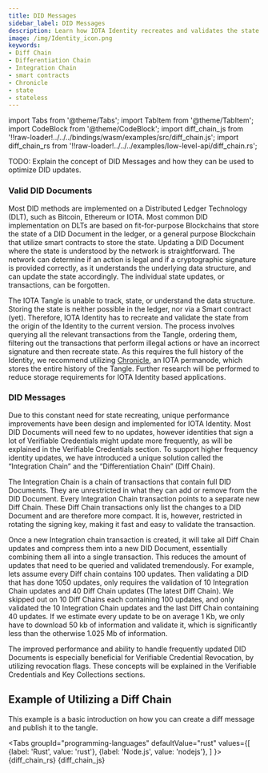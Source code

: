 ```yaml
---
title: DID Messages
sidebar_label: DID Messages
description: Learn how IOTA Identity recreates and validates the state from it's origin to the current version using Integration and Differentiation Chains. 
image: /img/Identity_icon.png
keywords:
- Diff Chain
- Differentiation Chain
- Integration Chain
- smart contracts
- Chronicle
- state
- stateless
---
```

import Tabs from '@theme/Tabs';
import TabItem from '@theme/TabItem';
import CodeBlock from '@theme/CodeBlock';
import diff_chain_js from '!!raw-loader!../../../bindings/wasm/examples/src/diff_chain.js';
import diff_chain_rs from '!!raw-loader!../../../examples/low-level-api/diff_chain.rs';


TODO: Explain the concept of DID Messages and how they can be used to optimize DID updates.

### Valid DID Documents

Most DID methods are implemented on a Distributed Ledger Technology (DLT), such as Bitcoin, Ethereum or IOTA. Most common DID implementation on DLTs are based on fit-for-purpose Blockchains that store the state of a DID Document in the ledger, or a general purpose Blockchain that utilize smart contracts to store the state. Updating a DID Document where the state is understood by the network is straightforward. The network can determine if an action is legal and if a cryptographic signature is provided correctly, as it understands the underlying data structure, and can update the state accordingly. The individual state updates, or transactions, can be forgotten.

The IOTA Tangle is unable to track, state, or understand the data structure. Storing the state is neither possible in the ledger, nor via a Smart contract (yet). Therefore, IOTA Identity has to recreate and validate the state from the origin of the Identity to the current version. The process involves querying all the relevant transactions from the Tangle, ordering them, filtering out the transactions that perform illegal actions or have an incorrect signature and then recreate state. As this requires the full history of the Identity, we recommend utilizing [Chronicle](https://github.com/iotaledger/chronicle.rs), an IOTA permanode, which stores the entire history of the Tangle. Further research will be performed to reduce storage requirements for IOTA Identity based applications.

### DID Messages

Due to this constant need for state recreating, unique performance improvements have been design and implemented for IOTA Identity. Most DID Documents will need few to no updates, however identities that sign a lot of Verifiable Credentials might update more frequently, as will be explained in the Verifiable Credentials section. To support higher frequency identity updates, we have introduced a unique solution called the “Integration Chain” and the “Differentiation Chain” (Diff Chain).

The Integration Chain is a chain of transactions that contain full DID Documents. They are unrestricted in what they can add or remove from the DID Document. Every Integration Chain transaction points to a separate new Diff Chain. These Diff Chain transactions only list the changes to a DID Document and are therefore more compact. It is, however, restricted in rotating the signing key, making it fast and easy to validate the transaction.

Once a new Integration chain transaction is created, it will take all Diff Chain updates and compress them into a new DID Document, essentially combining them all into a single transaction. This reduces the amount of updates that need to be queried and validated tremendously. For example, lets assume every Diff chain contains 100 updates. Then validating a DID that has done 1050 updates, only requires the validation of 10 Integration Chain updates and 40 Diff Chain updates (The latest Diff Chain). We skipped out on 10 Diff Chains each containing 100 updates, and only validated the 10 Integration Chain updates and the last Diff Chain containing 40 updates. If we estimate every update to be on average 1 Kb, we only have to download 50 kb of information and validate it, which is significantly less than the otherwise 1.025 Mb of information.

The improved performance and ability to handle frequently updated DID Documents is especially beneficial for Verifiable Credential Revocation, by utilizing revocation flags. These concepts will be explained in the Verifiable Credentials and Key Collections sections.


## Example of Utilizing a Diff Chain

This example is a basic introduction on how you can create a diff message and publish it to the tangle.

<Tabs
groupId="programming-languages"
defaultValue="rust"
values={[
{label: 'Rust', value: 'rust'},
{label: 'Node.js', value: 'nodejs'},
]
}>
<TabItem value="rust">
<CodeBlock className="language-rust">
{diff_chain_rs}
</CodeBlock>
</TabItem>
<TabItem value='nodejs'>
<CodeBlock className="language-javascript">
{diff_chain_js}
</CodeBlock></TabItem>
</Tabs>
